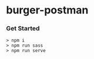 burger-postman
============

### Get Started

```terminal
> npm i
> npm run sass
> npm run serve
```
